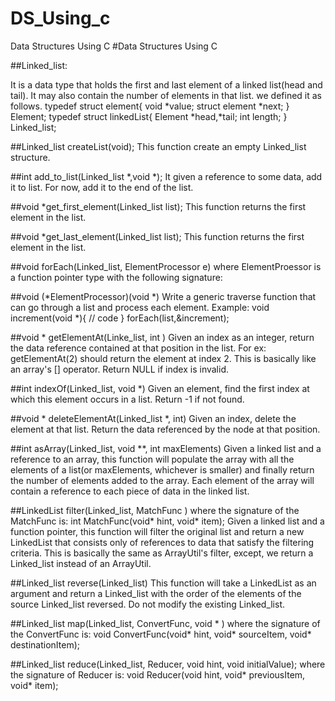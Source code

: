 # DS_Using_c
Data Structures Using C 
#Data Structures Using C

##Linked_list:

It is a data type that holds the first and last element of a linked list(head and tail). It may also contain the number of elements in that list. we defined it as follows. typedef struct element{ void *value; struct element *next; } Element; typedef struct linkedList{ Element *head,*tail; int length; } Linked_list;

##Linked_list createList(void); This function create an empty Linked_list structure.

##int add_to_list(Linked_list *,void *); It given a reference to some data, add it to list. For now, add it to the end of the list.

##void *get_first_element(Linked_list list); This function returns the first element in the list.

##void *get_last_element(Linked_list list); This function returns the first element in the list.

##void forEach(Linked_list, ElementProcessor e) where ElementProessor is a function pointer type with the following signature:

##void (*ElementProcessor)(void *) Write a generic traverse function that can go through a list and process each element. Example: void increment(void *){ // code } forEach(list,&increment);

##void * getElementAt(Linke_list, int ) Given an index as an integer, return the data reference contained at that position in the list. For ex: getElementAt(2) should return the element at index 2. This is basically like an array's [] operator. Return NULL if index is invalid.

##int indexOf(Linked_list, void *) Given an element, find the first index at which this element occurs in a list. Return -1 if not found.

##void * deleteElementAt(Linked_list *, int) Given an index, delete the element at that list. Return the data referenced by the node at that position.

##int asArray(Linked_list, void **, int maxElements) Given a linked list and a reference to an array, this function will populate the array with all the elements of a list(or maxElements, whichever is smaller) and finally return the number of elements added to the array. Each element of the array will contain a reference to each piece of data in the linked list.

##LinkedList filter(Linked_list, MatchFunc ) where the signature of the MatchFunc is: int MatchFunc(void* hint, void* item); Given a linked list and a function pointer, this function will filter the original list and return a new LinkedList that consists only of references to data that	satisfy the filtering criteria. This is basically the same as ArrayUtil's filter, except, we return a Linked_list instead of an ArrayUtil.

##Linked_list reverse(Linked_list) This function will take a LinkedList as an argument and return a Linked_list with the order of the elements of the source Linked_list reversed. Do not modify the existing Linked_list.

##Linked_list map(Linked_list, ConvertFunc, void * ) where the signature of the ConvertFunc is: void ConvertFunc(void* hint, void* sourceItem, void* destinationItem);

##Linked_list reduce(Linked_list, Reducer, void hint, void initialValue); where the signature of Reducer is: void Reducer(void hint, void* previousItem, void* item);
